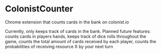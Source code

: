 # ColonistCounter
Chrome extension that counts cards in the bank on colonist.io

Currently, only keeps track of cards in the bank.
Planned future features:
    counts cards in players hands, 
    keeps track of dice rolls throughout the game, 
    counts the total amount of cards received by each player, 
    counts the probabilities of receiving resource X by your next turn
    

